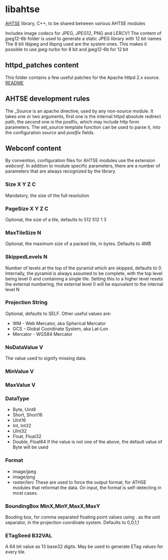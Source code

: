 # libahtse

[AHTSE](https://github.com/lucianpls/AHTSE) library, C++, to be shared between various AHTSE modules

Includes image codecs for JPEG, JPEG12, PNG and LERCV1
The content of jpeg12-6b folder is used to generate a static JPEG library with 12 bit names  
The 8 bit libjpeg and libpng used are the system ones. This makes it possible to use 
jpeg-turbo for 8 bit and jpeg12-6b for 12 bit

## httpd_patches content

This folder contains a few useful patches for the Apache httpd 2.x source. [README](httpd_patches/README.md)

## AHTSE development rules

The _Source is an apache directive, used by any non-source module.  It takes one or two 
arguments, first one is the internal httpd absolute redirect path, the second one is the 
postfix, which may include http form parameters.  The set_source template function can 
be used to parse it, into the configuration _source_ and _postfix_ fields.  

## Webconf content

By convention, configuration files for AHTSE modules use the extension *webconf*. In addition to module specific parameters, there are a number of parameters that are always recognized by the library.

### Size X Y Z C
Mandatory, the size of the full resolution

### PageSize X Y Z C
Optional, the size of a tile, defaults to 512 512 1 3

### MaxTileSize N
Optional, the maximum size of a packed tile, in bytes. Defaults to 4MB

### SkippedLevels N
Number of levels at the top of the pyramid which are skipped, defaults to 0. Internally, the pyramid is always assumed to be complete, with the top level being level 0 and containing a single tile. Setting this to a higher level resets the external numbering, the external level 0 will be equivalent to the internal level N

### Projection String
Optional, defaults to SELF. Other useful values are:
- WM - Web Mercator, aka Spherical Mercator
- GCS - Global Coordinate System, aka Lat-Lon
- Mercator - WGS84 Mercator

### NoDataValue V
The value used to signify missing data.

### MinValue V

### MaxValue V

### DataType
- Byte, Uint8
- Short, Short16
- UInt16
- Int, Int32
- UInt32
- Float, Float32
- Double, Float64
If the value is not one of the above, the default value of Byte will be used

### Format
- image/jpeg
- image/png
- raster/lerc
These are used to force the output format, for ATHSE modules that reformat the data. On input, the format is self-detecting in most cases.

### BoundingBox MinX,MinY,MaxX,MaxY
Bouding box, for comma separated floating point values using . as the unit separator, in the projection coordinate system. Defaults to 0,0,1,1

### ETagSeed B32VAL
A 64 bit value as 13 base32 digits. May be used to generate ETag values for every tile.
